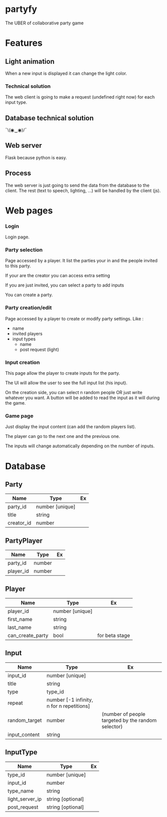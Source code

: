# partyfy
The UBER of collaborative party game



# Features

## Light animation
When a new input is displayed it can change the light color. 

### Technical solution
The web client is going to make a request (undefined right now) for each input type. 

## Database technical solution 
¯\\(◉‿◉)/¯

## Web server
Flask because python is easy. 

## Process 
The web server is just going to send the data from the database to the client. The rest (text to speech, lighting, ...) will be handled by the client (js). 



# Web pages 

### Login
Login page. 

### Party selection 
Page accessed by a player. It list the parties your in and the people invited to this party.

If your are the creator you can access extra setting 

If you are just invited, you can select a party to add inputs

You can create a party.


### Party creation/edit
Page accessed by a player to create or modify party settings. 
Like : 
- name
- invited players
- input types
  * name 
  * post request (light)

### Input creation
This page allow the player to create inputs for the party. 

The UI will allow the user to see the full input list (his input). 

On the creation side, you can select n random people OR just write whatever you want. A button will be added to read the input as it will during the game. 

### Game page

Just display the input content (can add the random players list). 

The player can go to the next one and the previous one. 

The inputs will change automatically depending on the number of inputs.


# Database

## Party 
| Name  |  Type | Ex  |
|---|---|---|
| party_id  | number [unique] |   |
| title  | string  |   |
| creator_id  | number  |   |


## PartyPlayer
| Name  |  Type | Ex  |
|---|---|---|
| party_id  | number |   |
| player_id  | number  |   |


## Player
| Name  |  Type | Ex  |
|---|---|---|
| player_id  | number [unique] |   |
| first_name  | string  |   |
| last_name  | string  |   |
| can_create_party  | bool | for beta stage  |



## Input
| Name  |  Type | Ex  |
|---|---|---|
| input_id  | number [unique] |   |
| title  | string  |   |
| type  | type_id  |   |
| repeat  | number [-1 infinity, n for n repetitions]  |   |
| random_target  | number | (number of people targeted by the random selector)  |
| input_content | string |   |


## InputType 
| Name  |  Type | Ex  |
|---|---|---|
| type_id  | number [unique]  |   |
| input_id  | number  |   |
| type_name  | string  |   |
| light_server_ip  | string [optional] |   |
| post_request  | string [optional] |   |


